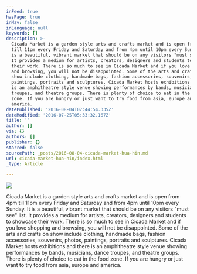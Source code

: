```yaml
---
inFeed: true
hasPage: true
inNav: false
inLanguage: null
keywords: []
description: >-
  Cicada Market is a garden style arts and crafts market and is open from 4pm
  till 11pm every Friday and Saturday and from 4pm until 10pm every Sunday. It
  is a beautiful, vibrant market that should be on any visitors "must see" list.
  It provides a medium for artists, creators, designers and students to showcase
  their work. There is so much to see in Cicada Market and if you love shopping
  and browsing, you will not be disappointed. Some of the arts and crafts on
  show include clothing, handmade bags, fashion accessories, souvenirs, photos,
  paintings, portraits and sculptures. Cicada Market hosts exhibitions and there
  is an amphitheatre style venue showing performances by bands, musicians, dance
  troupes, and theatre groups. There is plenty of choice to eat in the food
  zone. If you are hungry or just want to try food from asia, europe and
  america.
datePublished: '2016-08-04T07:44:54.335Z'
dateModified: '2016-07-25T05:33:32.167Z'
title: ''
author: []
via: {}
authors: []
publisher: {}
starred: false
sourcePath: _posts/2016-08-04-cicada-market-hua-hin.md
url: cicada-market-hua-hin/index.html
_type: Article

---
```

![](https://the-grid-user-content.s3-us-west-2.amazonaws.com/b62ec0af-e126-40f1-84cb-d56247ccffb3.jpg)

Cicada Market is a garden style arts and crafts market and is open from 4pm till 11pm every Friday and Saturday and from 4pm until 10pm every Sunday. It is a beautiful, vibrant market that should be on any visitors "must see" list. It provides a medium for artists, creators, designers and students to showcase their work. There is so much to see in Cicada Market and if you love shopping and browsing, you will not be disappointed. Some of the arts and crafts on show include clothing, handmade bags, fashion accessories, souvenirs, photos, paintings, portraits and sculptures. Cicada Market hosts exhibitions and there is an amphitheatre style venue showing performances by bands, musicians, dance troupes, and theatre groups. There is plenty of choice to eat in the food zone. If you are hungry or just want to try food from asia, europe and america.